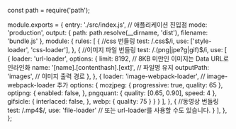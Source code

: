 const path = require('path');

module.exports = {
  entry: './src/index.js', // 애플리케이션 진입점
  mode: 'production',
  output: {
    path: path.resolve(__dirname, 'dist'),
    filename: 'bundle.js'
  },
  module: {
    rules: [
      {  //css 번들링
        test: /\.css$/i,
        use: ['style-loader', 'css-loader'],
      },
      { //이미지 파일 번들링
        test: /\.(png|jpe?g|gif)$/i,
        use: [
          {
            loader: 'url-loader',
            options: {
              limit: 8192, // 8KB 미만인 이미지는 Data URL로 인라인화
              name: '[name].[contenthash].[ext]', // 파일명 유지
              outputPath: 'images', // 이미지 출력 경로
            },
          },
          {
            loader: 'image-webpack-loader', // image-webpack-loader 추가
            options: {
              mozjpeg: {
                progressive: true,
                quality: 65
              },
              optipng: {
                enabled: false,
              },
              pngquant: {
                quality: [0.65, 0.90],
                speed: 4
              },
              gifsicle: {
                interlaced: false,
              },
              webp: {
                quality: 75
              }
            }
          }
        ],
      },
      { //동영상 번들링
        test: /\.mp4$/,
        use: 'file-loader' // 또는 url-loader를 사용할 수도 있습니다.
      }
    ],
  },
};
